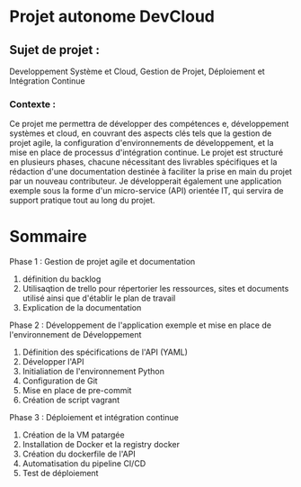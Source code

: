 # Projet autonome DevCloud
## Sujet de projet :
Developpement Système et Cloud, Gestion de Projet, Déploiement et Intégration Continue
### Contexte :
Ce projet me permettra de développer des compétences e, développement systèmes et cloud, en couvrant des aspects clés tels que la gestion de projet agile, la configuration d'environnements de développement, et la mise en place de processus d'intégration continue.
Le projet est structuré en plusieurs phases, chacune nécessitant des livrables spécifiques et la rédaction d'une documentation destinée à faciliter la prise en main du projet par un nouveau contributeur.
Je développerait également une application exemple sous la forme d'un micro-service (API) orientée IT, qui servira de support pratique tout au long du projet.
# Sommaire
Phase 1 : Gestion de projet agile et documentation
   1. définition du backlog
   2. Utilisaqtion de trello pour répertorier les ressources, sites et documents utilisé ainsi que d'établir le plan de travail
   3. Explication de la documentation

Phase 2 : Développement de l'application exemple et mise en place de l'environnement de Développement
   1. Définition des spécifications de l'API (YAML)
   2. Développer l'API
   3. Initialiation de l'environnement Python
   4. Configuration de Git
   5. Mise en place de pre-commit
   6. Création de script vagrant

Phase 3 : Déploiement et intégration continue
   1. Création de la VM patargée
   2. Installation de Docker et la registry docker
   3. Création du dockerfile de l'API
   4. Automatisation du pipeline CI/CD
   5. Test de déploiement


